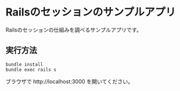 # Railsのセッションのサンプルアプリ
Railsのセッションの仕組みを調べるサンプルアプリです。

## 実行方法
```
bundle install
bundle exec rails s
```

ブラウザで http://localhost:3000 を開いてください。

